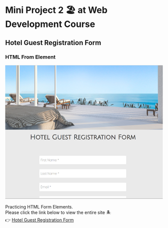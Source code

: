 # Mini Project 2 🏖 at Web Development Course
## Hotel Guest Registration Form
### HTML From Element
![Github page top image](./img/readme_image.png)

Practicing HTML Form Elements.  
Please click the link below to view the entire site 🏝  
👉 [Hotel Guest Registration Form](https://yukosuga.github.io/hotel-guest-registration-form/)
